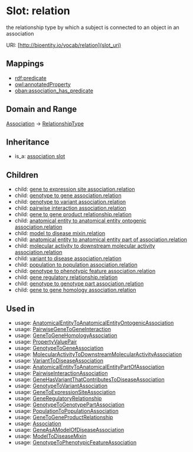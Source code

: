 # Slot: relation


the relationship type by which a subject is connected to an object in an association

URI: [http://bioentity.io/vocab/relation](slot_uri)
## Mappings

 * [rdf:predicate](http://purl.obolibrary.org/obo/rdf_predicate)
 * [owl:annotatedProperty](http://purl.obolibrary.org/obo/owl_annotatedProperty)
 * [oban:association_has_predicate](http://purl.obolibrary.org/obo/oban_association_has_predicate)
## Domain and Range

[Association](Association.md) -> [RelationshipType](RelationshipType.md)
## Inheritance

 *  is_a: [association slot](association_slot.md)
## Children

 *  child: [gene to expression site association.relation](gene_to_expression_site_association_relation.md)
 *  child: [genotype to gene association.relation](genotype_to_gene_association_relation.md)
 *  child: [genotype to variant association.relation](genotype_to_variant_association_relation.md)
 *  child: [pairwise interaction association.relation](pairwise_interaction_association_relation.md)
 *  child: [gene to gene product relationship.relation](gene_to_gene_product_relationship_relation.md)
 *  child: [anatomical entity to anatomical entity ontogenic association.relation](anatomical_entity_to_anatomical_entity_ontogenic_association_relation.md)
 *  child: [model to disease mixin.relation](model_to_disease_mixin_relation.md)
 *  child: [anatomical entity to anatomical entity part of association.relation](anatomical_entity_to_anatomical_entity_part_of_association_relation.md)
 *  child: [molecular activity to downstream molecular activity association.relation](molecular_activity_to_downstream_molecular_activity_association_relation.md)
 *  child: [variant to disease association.relation](variant_to_disease_association_relation.md)
 *  child: [population to population association.relation](population_to_population_association_relation.md)
 *  child: [genotype to phenotypic feature association.relation](genotype_to_phenotypic_feature_association_relation.md)
 *  child: [gene regulatory relationship.relation](gene_regulatory_relationship_relation.md)
 *  child: [genotype to genotype part association.relation](genotype_to_genotype_part_association_relation.md)
 *  child: [gene to gene homology association.relation](gene_to_gene_homology_association_relation.md)
## Used in

 *  usage: [AnatomicalEntityToAnatomicalEntityOntogenicAssociation](AnatomicalEntityToAnatomicalEntityOntogenicAssociation.md)
 *  usage: [PairwiseGeneToGeneInteraction](PairwiseGeneToGeneInteraction.md)
 *  usage: [GeneToGeneHomologyAssociation](GeneToGeneHomologyAssociation.md)
 *  usage: [PropertyValuePair](PropertyValuePair.md)
 *  usage: [GenotypeToGeneAssociation](GenotypeToGeneAssociation.md)
 *  usage: [MolecularActivityToDownstreamMolecularActivityAssociation](MolecularActivityToDownstreamMolecularActivityAssociation.md)
 *  usage: [VariantToDiseaseAssociation](VariantToDiseaseAssociation.md)
 *  usage: [AnatomicalEntityToAnatomicalEntityPartOfAssociation](AnatomicalEntityToAnatomicalEntityPartOfAssociation.md)
 *  usage: [PairwiseInteractionAssociation](PairwiseInteractionAssociation.md)
 *  usage: [GeneHasVariantThatContributesToDiseaseAssociation](GeneHasVariantThatContributesToDiseaseAssociation.md)
 *  usage: [GenotypeToVariantAssociation](GenotypeToVariantAssociation.md)
 *  usage: [GeneToExpressionSiteAssociation](GeneToExpressionSiteAssociation.md)
 *  usage: [GeneRegulatoryRelationship](GeneRegulatoryRelationship.md)
 *  usage: [GenotypeToGenotypePartAssociation](GenotypeToGenotypePartAssociation.md)
 *  usage: [PopulationToPopulationAssociation](PopulationToPopulationAssociation.md)
 *  usage: [GeneToGeneProductRelationship](GeneToGeneProductRelationship.md)
 *  usage: [Association](Association.md)
 *  usage: [GeneAsAModelOfDiseaseAssociation](GeneAsAModelOfDiseaseAssociation.md)
 *  usage: [ModelToDiseaseMixin](ModelToDiseaseMixin.md)
 *  usage: [GenotypeToPhenotypicFeatureAssociation](GenotypeToPhenotypicFeatureAssociation.md)
